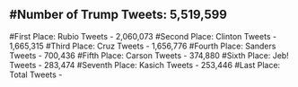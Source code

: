 #Number of Trump Tweets: 5,519,599
---
#First Place: Rubio Tweets - 2,060,073
#Second Place: Clinton Tweets - 1,665,315
#Third Place: Cruz Tweets - 1,656,776
#Fourth Place: Sanders Tweets - 700,436
#Fifth Place: Carson Tweets - 374,880
#Sixth Place: Jeb! Tweets - 283,474
#Seventh Place: Kasich Tweets - 253,446
#Last Place: Total Tweets -  

